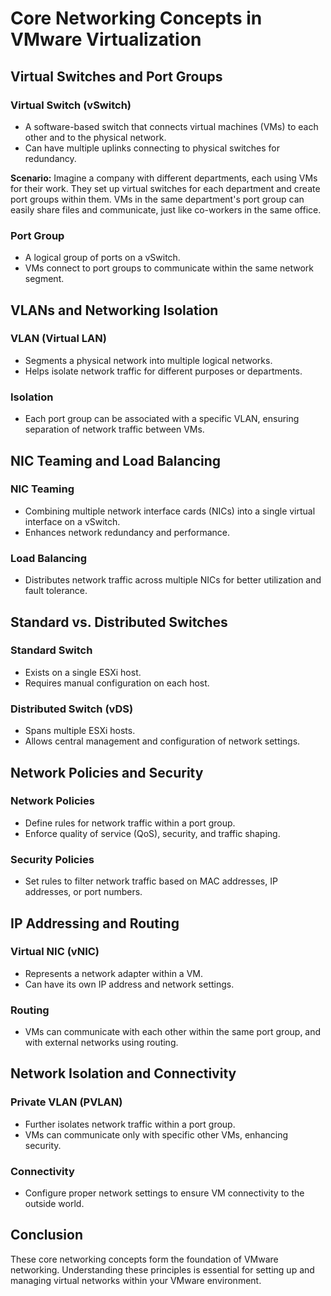 # Core Networking Concepts in VMware Virtualization

## Virtual Switches and Port Groups

### Virtual Switch (vSwitch)
- A software-based switch that connects virtual machines (VMs) to each other and to the physical network.
- Can have multiple uplinks connecting to physical switches for redundancy.
  
**Scenario:** Imagine a company with different departments, each using VMs for their work. They set up virtual switches for each department and create port groups within them. VMs in the same department's port group can easily share files and communicate, just like co-workers in the same office.

### Port Group
- A logical group of ports on a vSwitch.
- VMs connect to port groups to communicate within the same network segment.

## VLANs and Networking Isolation

### VLAN (Virtual LAN)
- Segments a physical network into multiple logical networks.
- Helps isolate network traffic for different purposes or departments.

### Isolation
- Each port group can be associated with a specific VLAN, ensuring separation of network traffic between VMs.

## NIC Teaming and Load Balancing

### NIC Teaming
- Combining multiple network interface cards (NICs) into a single virtual interface on a vSwitch.
- Enhances network redundancy and performance.

### Load Balancing
- Distributes network traffic across multiple NICs for better utilization and fault tolerance.

## Standard vs. Distributed Switches

### Standard Switch
- Exists on a single ESXi host.
- Requires manual configuration on each host.

### Distributed Switch (vDS)
- Spans multiple ESXi hosts.
- Allows central management and configuration of network settings.

## Network Policies and Security

### Network Policies
- Define rules for network traffic within a port group.
- Enforce quality of service (QoS), security, and traffic shaping.

### Security Policies
- Set rules to filter network traffic based on MAC addresses, IP addresses, or port numbers.

## IP Addressing and Routing

### Virtual NIC (vNIC)
- Represents a network adapter within a VM.
- Can have its own IP address and network settings.

### Routing
- VMs can communicate with each other within the same port group, and with external networks using routing.

## Network Isolation and Connectivity

### Private VLAN (PVLAN)
- Further isolates network traffic within a port group.
- VMs can communicate only with specific other VMs, enhancing security.

### Connectivity
- Configure proper network settings to ensure VM connectivity to the outside world.

## Conclusion

These core networking concepts form the foundation of VMware networking. Understanding these principles is essential for setting up and managing virtual networks within your VMware environment.
